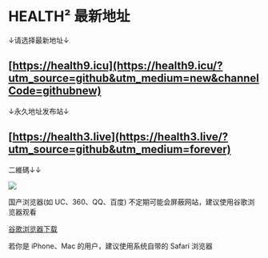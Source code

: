 # HEALTH² 最新地址
↓请选择最新地址↓

[https://health9.icu](https://health9.icu/?utm_source=github&utm_medium=new&channelCode=githubnew)
------------------------------------------------------------------------------
  
↓永久地址发布站↓

 [https://health3.live](https://health3.live/?utm_source=github&utm_medium=forever)
------------------------------------------------------------------------------
  
二維碼↓↓

[<img src="http://s04.calm9.com/qrcode/2019-10/N9FM0OS6E6.png">](http://s04.calm9.com/qrcode/2019-10/N9FM0OS6E6.png)
    
    
国产浏览器(如 UC、360、QQ、百度) 不定期可能会屏蔽网站，建议使用谷歌浏览器观看 

[谷歌浏览器下载](https://www.google.cn/chrome "谷歌浏览器")

若你是 iPhone、Mac 的用户，建议使用系统自带的 Safari 浏览器
